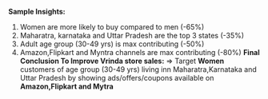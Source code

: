 **Sample Insights:**
1. Women are more likely to buy compared to men (-65%)
2. Maharatra, karnataka and Uttar Pradesh are the top 3 states (-35%)
3. Adult age group (30-49 yrs) is max contributing (-50%)
4. Amazon,Flipkart and Myntra channels are max contributing (-80%)
**Final Conclusion To Improve Vrinda store sales:**
=> Target **Women** customers of age group (30-49 yrs) living inn Maharatra,Karnataka and Uttar Pradesh by showing ads/offers/coupons available on **Amazon,Flipkart and Mytra** 
